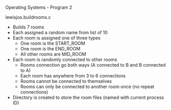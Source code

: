 Operating Systems - Program 2

lewisjos.buildrooms.c
 - Builds 7 rooms
 - Each assigned a random name from list of 10
 - Each room is assigned one of three types
    - One room is the START_ROOM
    - One room is the END_ROOM
    - All other rooms are MID_ROOM
 - Each room is randomly connected to other rooms
    - Rooms connection go both ways (A connected to B and B connected to A)
    - Each room has anywhere from 3 to 6 connections
    - Rooms cannot be connected to themselves
    - Rooms can only be connected to another room once (no repeat connections)
 - Directory is created to store the room files (named with current process ID)

